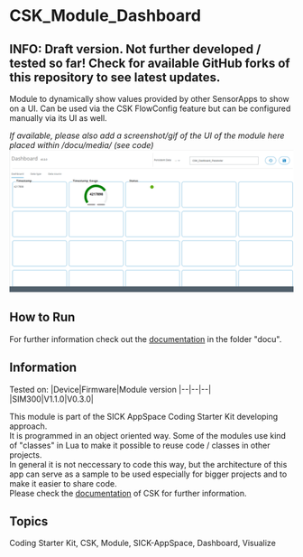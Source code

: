 # CSK_Module_Dashboard
## INFO: Draft version. Not further developed / tested so far! Check for available GitHub forks of this repository to see latest updates.

Module to dynamically show values provided by other SensorApps to show on a UI. 
Can be used via the CSK FlowConfig feature but can be configured manually via its UI as well.

*If available, please also add a screenshot/gif of the UI of the module here placed within /docu/media/ (see code)*
![](./docu/media/UI_Screenshot.png)

## How to Run

For further information check out the [documentation](https://raw.githack.com/SICKAppSpaceCodingStarterKit/CSK_Module_Dashboard/main/docu/CSK_Module_Dashboard.html) in the folder "docu".

## Information

Tested on:
|Device|Firmware|Module version
|--|--|--|
|SIM300|V1.1.0|V0.3.0|

This module is part of the SICK AppSpace Coding Starter Kit developing approach.  
It is programmed in an object oriented way. Some of the modules use kind of "classes" in Lua to make it possible to reuse code / classes in other projects.  
In general it is not neccessary to code this way, but the architecture of this app can serve as a sample to be used especially for bigger projects and to make it easier to share code.  
Please check the [documentation](https://github.com/SICKAppSpaceCodingStarterKit/.github/blob/main/docu/SICKAppSpaceCodingStarterKit_Documentation.md) of CSK for further information.  

## Topics

Coding Starter Kit, CSK, Module, SICK-AppSpace, Dashboard, Visualize
